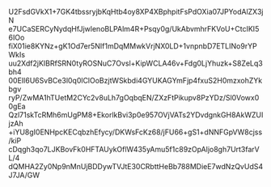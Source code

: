 U2FsdGVkX1+7GK4tbssryjbKqHtb4oy8XP4XBphpitFsPdOXia07JPYodAlZX3jN
e7UCaSERCyNydqHfJjwlenoBLPAlm4R+Psqy0g/UkAbvmhrFKVoU+CtcIKI56IOo
fiX01ie8KYNz+gK1Od7er5NIf1mDqMMwkVrjNX0LD+1vnpnbD7ETLINo9rYPWkIs
uu2Xdf2jKIBRfSRN0tyROSNuC7Ovsl+KipWCLA46v+Fdg0LjYhuzk+S8ZeLq3bh4
00EIl6U6SvBCe3l0q0lClOoBzjtWSkbdi4GYUKAGYmFjp4fxuS2H0mzxohZYkbgv
ryP/ZwMA1hTUetM2CYc2v8uLh7gOqbqEN/ZXzFtPikupv8PzYDz/Sl0Vowx00gEa
Qzl71skTcRMh6mUgPM8+EkorlkBvi3p0e957OVjVATs2YDvdgnkGH8AkWZUIjzAh
+iYU8gI0ENHpcKECqbzhEfycy/DKWsFcKz68/jFU66+gS1+dNNFGpVW8cjss/kiP
cDqgh3qo7LJKBovFk0HFTAUykOflW435yAmu5f1c89zOpAljo8gh7Urt3farVL/4
dQMHA2Zy0Np9nMnUjBDDywTVJtE30CRbttHeBb788MDieE7wdNzQvUdS4J7JA/GW
